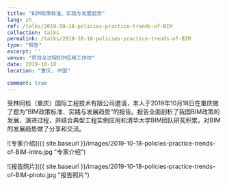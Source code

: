 ```yaml
---
title: "BIM政策标准、实践与发展趋势"
lang: zh
ref: /talks/2019-10-18-policies-practice-trends-of-BIM
collection: talks
permalink: /talks/2019-10-18-policies-practice-trends-of-BIM
type: "报告"
excerpt: ''
venue: "项目全过程BIM应用工作坊"
date: 2019-10-18
location: "重庆, 中国"

comment: true
---
```


受林同棪（重庆）国际工程技术有限公司邀请，本人于2019年10月18日在重庆做了题为“BIM政策标准、实践与发展趋势”的报告。报告全面剖析了我国BIM政策的发展、演进过程，并结合典型工程实例应用和清华大学BIM团队研究积累，对BIM的发展趋势做了分享和交流。

![专家介绍]({{ site.baseurl }}/images/2019-10-18-policies-practice-trends-of-BIM-intro.jpg "专家介绍")

![报告照片]({{ site.baseurl }}/images/2019-10-18-policies-practice-trends-of-BIM-photo.jpg "报告照片")

